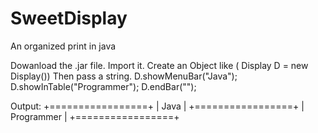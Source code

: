 # SweetDisplay
An organized print in java

Dowanload the .jar file. Import it.
Create an Object like ( Display D = new Display())
Then pass a string.
D.showMenuBar("Java");
D.showInTable("Programmer");
D.endBar("");

Output: 
+=================+
| Java            |
+=================+
| Programmer      |
+=================+


